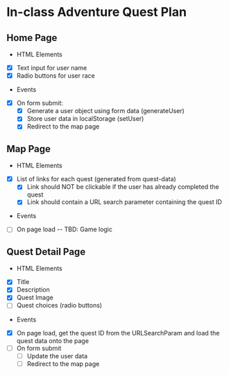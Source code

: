 # In-class Adventure Quest Plan

## Home Page
* HTML Elements
- [x] Text input for user name
- [x] Radio buttons for user race
* Events
- [x] On form submit:
    - [x] Generate a user object using form data (generateUser)
    - [x] Store user data in localStorage (setUser)
    - [x] Redirect to the map page

## Map Page 
* HTML Elements
- [x] List of links for each quest (generated from quest-data)
    - [x] Link should NOT be clickable if the user has already completed the quest
    - [x] Link should contain a URL search parameter containing the quest ID

* Events
- [ ] On page load -- TBD: Game logic

## Quest Detail Page
* HTML Elements
- [x] Title
- [x] Description
- [x] Quest Image
- [ ] Quest choices (radio buttons)

* Events 
- [x] On page load, get the quest ID from the URLSearchParam and load the quest data onto the page
- [ ] On form submit
     - [ ] Update the user data
     - [ ] Redirect to the map page